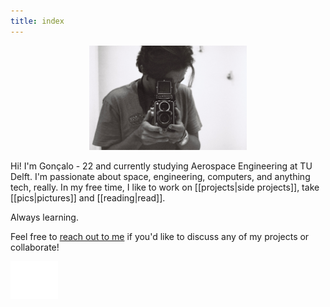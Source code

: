 ```yaml
---
title: index
---
```


<center>
<img src="attachments/me/me4.jpg" width="50%">
</center>

Hi! I'm Gonçalo - 22 and currently studying Aerospace Engineering at TU Delft. I'm passionate about space, engineering, computers, and anything tech, really. In my free time, I like to work on [[projects|side projects]], take [[pics|pictures]] and [[reading|read]].

Always learning.

Feel free to [reach out to me](contact) if you'd like to discuss any of my projects or collaborate!

<div id="logo">
  <img src="attachments/me/logo_white.png" width="15%">
</div>

<!-- <script>
  // Detect which theme is currently active
  const theme = localStorage.getItem('theme') || 'light'
  document.dispatchEvent(new CustomEvent('themechange', { detail: { theme } }))
  // Add logo image div to the page
  const logo = document.createElement('div')
  logo.id = 'logo'
  if (theme === 'light') {
    logo.innerHTML = '<img src='attachments/me/logo_black.png' width='15%'>'
  } else {
    logo.innerHTML = '<img src='attachments/me/logo_white.png' width='15%'>'
  }
  document.body.appendChild(logo)
</script> -->


<!-- <script>
  document.addEventListener('themechange', (e) => {
    const logo = document.getElementById('logo').querySelector('img')
    if (e.detail.theme === 'light') {
      logo.src = 'attachments/me/logo_black.png'
    } else {
      logo.src = 'attachments/me/logo_white.png'
    }
  })
</script> -->
